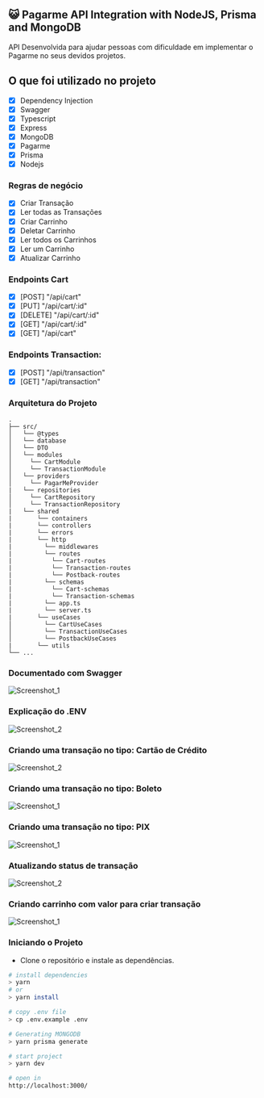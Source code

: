 ## 😺 Pagarme API Integration with NodeJS, Prisma and MongoDB

API Desenvolvida para ajudar pessoas com dificuldade em implementar o Pagarme no seus devidos projetos.

## O que foi utilizado no projeto

- [x] Dependency Injection
- [x] Swagger
- [x] Typescript
- [x] Express
- [x] MongoDB
- [x] Pagarme
- [x] Prisma
- [x] Nodejs

### Regras de negócio

- [x] Criar Transação
- [x] Ler todas as Transações
- [x] Criar Carrinho     
- [x] Deletar Carrinho         
- [x] Ler todos os Carrinhos
- [x] Ler um Carrinho
- [x] Atualizar Carrinho 

### Endpoints Cart

- [x] [POST] "/api/cart"
- [x] [PUT] "/api/cart/:id"
- [x] [DELETE] "/api/cart/:id"
- [x] [GET] "/api/cart/:id"
- [x] [GET] "/api/cart"

### Endpoints Transaction:

- [x] [POST] "/api/transaction"
- [x] [GET] "/api/transaction"

### Arquitetura do Projeto

```
.
├── src/
│   └── @types
│   └── database
│   └── DTO
│   └── modules
│     └── CartModule
│     └── TransactionModule
│   └── providers
│     └── PagarMeProvider
|   └── repositories
│     └── CartRepository
│     └── TransactionRepository
|   └── shared
|       └── containers
|       └── controllers
|       └── errors
|       └── http
|         └── middlewares
|         └── routes
|           └── Cart-routes
|           └── Transaction-routes
|           └── Postback-routes
|         └── schemas
|           └── Cart-schemas
|           └── Transaction-schemas
|         └── app.ts
|         └── server.ts
|       └── useCases
│         └── CartUseCases
│         └── TransactionUseCases
│         └── PostbackUseCases
|       └── utils
└── ...
```

### Documentado com Swagger 
![Screenshot_1](https://user-images.githubusercontent.com/92350736/196067851-7eb367cc-2a1e-4d1e-b0c2-a521d758ec60.png)

### Explicação do .ENV
![Screenshot_2](https://user-images.githubusercontent.com/92350736/196009138-fe827df0-56e5-426c-9064-a52cb0953881.png)

### Criando uma transação no tipo: Cartão de Crédito
![Screenshot_2](https://user-images.githubusercontent.com/92350736/196009571-2fcac14d-fdcf-4fa8-bf03-f108ef30c752.png)

### Criando uma transação no tipo: Boleto
![Screenshot_1](https://user-images.githubusercontent.com/92350736/196009538-fcc72dad-68c9-46aa-baf4-69478e446a69.png)

### Criando uma transação no tipo: PIX
![Screenshot_1](https://user-images.githubusercontent.com/92350736/196009503-b0027009-bed5-4939-b04a-3634338a8c95.png)

### Atualizando status de transação
![Screenshot_2](https://user-images.githubusercontent.com/92350736/196009480-6f6e4669-9040-4346-8461-0a3ab4d5abc4.png)

### Criando carrinho com valor para criar transação
![Screenshot_1](https://user-images.githubusercontent.com/92350736/196009710-6c9a0f68-e1d1-46aa-98e6-7f7616a41c68.png)

### Iniciando o Projeto

- Clone o repositório e instale as dependências.
```sh
# install dependencies
> yarn
# or
> yarn install

# copy .env file
> cp .env.example .env

# Generating MONGODB
> yarn prisma generate

# start project
> yarn dev

# open in
http://localhost:3000/
```
